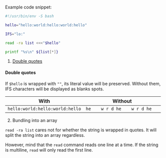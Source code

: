 Example code snippet:

```bash
#!/usr/bin/env -S bash

hello="hello:world:hello:world:hello"

IFS="lo:"

read -ra list <<<"$hello"

printf "%s\n" ${list[*]}
```

1. [Double quotes](#double-quotes)

#### Double quotes

If `$hello` is wrapped with `""`, its literal value will be preserved. Without them, IFS characters will be displayed as blanks spots.

|              With               |             Without             |
| :-----------------------------: | :-----------------------------: |
| `hello:world:hello:world:hello` | `he    w r d he    w r d he   ` |

2. Bundling into an array

`read -ra list` cares not for whether the string is wrapped in quotes. It will split the string into an array regardless.

However, mind that the `read` command reads one line at a time. If the string is multiline, `read` will only read the first line.
